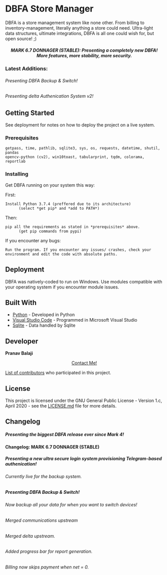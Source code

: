 # DBFA Store Manager

DBFA is a store management system like none other. From billing to inventory-management, literally anything a store could need. Ultra-light data structures, ultimate integrations, DBFA is all one could wish for, but open source! ;)


<h5 align="center">MARK 6.7 DONNAGER (STABLE): Presenting a completely new DBFA! More features, more stability, more security.</h5>

### Latest Additions:
<h6>Presenting DBFA Backup & Switch!</h6>
<h6>Presenting delta Authenication System v2!</h6>

## Getting Started

See deployment for notes on how to deploy the project on a live system.

### Prerequisites

```
getpass, time, pathlib, sqlite3, sys, os, requests, datetime, shutil, pandas
opencv-python (cv2), win10toast, tabularprint, tqdm, colorama, reportlab
```

### Installing

Get DBFA running on your system this way:

First:
```
Install Python 3.7.4 (preffered due to its architecture)
      (select *get pip* and *add to PATH*)
```

Then:
```
pip all the requirements as stated in *prerequisites* above.
      (get pip commands from pypi)
```

If you encounter any bugs:
```
Run the program. If you encounter any issues/ crashes, check your environment and edit the code with absolute paths.
```

## Deployment

DBFA was natively-coded to run on Windows. Use modules compatible with your operating system if you encounter module issues.

## Built With

* [Python](https://www.python.org/) - Developed in Python
* [Visual Studio Code](https://code.visualstudio.com/) - Programmed in Microsoft Visual Studio
* [Sqlite](https://www.sqlite.org/index.html) - Data handled by Sqlite


## Developer

**Pranav Balaji**
<p align="center"><a href="https://t.me/DeltaOneAlpha">Contact Me!</p>

List of [contributors](https://github.com/deltaonealpha/DBFA/contributors) who participated in this project.

## License

This project is licensed under the GNU General Public License - Version 1.c, April 2020 - see the [LICENSE.md](LICENSE.md) file for more details.

## Changelog

<h5>Presenting the biggest DBFA release ever since Mark 4!</h5>

<h4>Changelog: MARK 6.7 DONNAGER (STABLE)</h4>

<h5>Presenting a new ultra secure login system provisioning Telegram-based authenication!</h5>
<h6>Currently live for the backup system.</h6>
<h6></h6>
<h5>Presenting DBFA Backup & Switch!</h5>
<h6>Now backup all your data for when you want to switch devices!</h6>
<h6></h6>
<h6>Merged communications upstream </h6>
<h6>Merged delta upstream.</h6>
<h6>Added progress bar for report generation.</h6>
<h6>Billing now skips payment when net = 0.</h6>
<h4> </h4>
